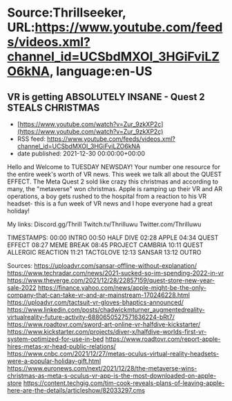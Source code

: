 # Source:Thrillseeker, URL:https://www.youtube.com/feeds/videos.xml?channel_id=UCSbdMXOI_3HGiFviLZO6kNA, language:en-US

## VR is getting ABSOLUTELY INSANE - Quest 2 STEALS CHRISTMAS
 - [https://www.youtube.com/watch?v=Zur_9zkXP2c](https://www.youtube.com/watch?v=Zur_9zkXP2c)
 - RSS feed: https://www.youtube.com/feeds/videos.xml?channel_id=UCSbdMXOI_3HGiFviLZO6kNA
 - date published: 2021-12-30 00:00:00+00:00

Hello and Welcome to TUESDAY NEWSDAY! Your number one resource for the entire week's worth of VR news. This week we talk all about the QUEST EFFECT. The Meta Quest 2 sold like crazy this christmas and according to many, the "metaverse" won christmas. Apple is ramping up their VR and AR operations, a boy gets rushed to the hospital from a reaction to his VR headset- this is a fun week of VR news and I hope everyone had a great holiday! 

My links: 
Discord.gg/Thrill
Twitch.tv/Thrilluwu
Twitter.com/Thrilluwu

TIMESTAMPS:
00:00 INTRO
00:50 HALF DIVE
02:28 APPLE
04:34 QUEST EFFECT
08:27 MEME BREAK
08:45 PROJECT CAMBRIA
10:11 QUEST ALLERGIC REACTION
11:21 TACTGLOVE
12:13 SANSAR 
13:12 OUTRO

Sources:
https://uploadvr.com/sansar-offline-without-explanation/
https://www.techradar.com/news/2021-sucked-so-im-spending-2022-in-vr
https://www.theverge.com/2021/12/28/22857159/quest-store-new-year-sale-2022
https://finance.yahoo.com/news/apple-might-be-the-only-company-that-can-take-vr-and-ar-mainstream-170246228.html
https://uploadvr.com/tactsuit-vr-gloves-bhaptics-announced/
https://www.linkedin.com/posts/chadwickmturner_augmentedreality-virtualreality-future-activity-6880650527571636224-bRt7/
https://www.roadtovr.com/sword-art-online-vr-halfdive-kickstarter/
https://www.kickstarter.com/projects/diver-x/halfdive-worlds-first-vr-system-optimized-for-use-in-bed
https://www.roadtovr.com/report-apple-hires-metas-xr-head-public-relations/
https://www.cnbc.com/2021/12/27/metas-oculus-virtual-reality-headsets-were-a-popular-holiday-gift.html
https://www.euronews.com/next/2021/12/28/the-metaverse-wins-christmas-as-meta-s-oculus-vr-app-is-the-most-downloaded-on-apple-store
https://content.techgig.com/tim-cook-reveals-plans-of-leaving-apple-here-are-the-details/articleshow/82033297.cms

